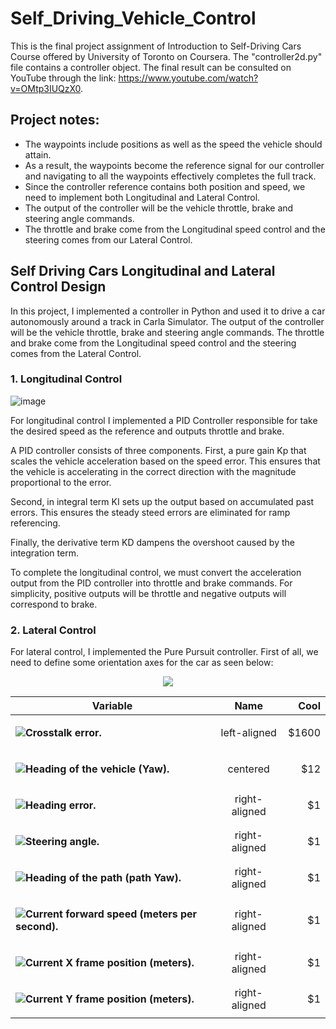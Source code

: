 # Self_Driving_Vehicle_Control

This is the final project assignment of Introduction to Self-Driving Cars Course offered by University of Toronto on Coursera. The "controller2d.py" file contains a controller object. The final result can be consulted on YouTube through the link: https://www.youtube.com/watch?v=OMtp3IUQzX0.

## Project notes:

* The waypoints include positions as well as the speed the vehicle should attain.
* As a result, the waypoints become the reference signal for our controller and navigating to all the waypoints effectively completes the full track.
* Since the controller reference contains both position and speed, we need to implement both Longitudinal and Lateral Control.
* The output of the controller will be the vehicle throttle, brake and steering angle commands.
* The throttle and brake come from the Longitudinal speed control and the steering comes from our Lateral Control.

## Self Driving Cars Longitudinal and Lateral Control Design
In this project, I implemented a controller in Python and used it to drive a car autonomously around a track in Carla Simulator. The output of the controller will be the vehicle throttle, brake and steering angle commands. The throttle and brake come from the Longitudinal speed control and the steering comes from the Lateral Control.

### 1. Longitudinal Control
![image](https://github.com/mattsousaa/Self_Driving_Vehicle_Control/blob/master/images/pid_longitudinal.png)

For longitudinal control I implemented a PID Controller responsible for take the desired speed as the reference and outputs throttle and brake.

A PID controller consists of three components. First, a pure gain Kp that scales the vehicle acceleration based on the speed error. This ensures that the vehicle is accelerating in the correct direction with the magnitude proportional to the error.

Second, in integral term KI sets up the output based on accumulated past errors. This ensures the steady steed errors are eliminated for ramp referencing.

Finally, the derivative term KD dampens the overshoot caused by the integration term.

To complete the longitudinal control, we must convert the acceleration output from the PID controller into throttle and brake commands. For simplicity, positive outputs will be throttle and negative outputs will correspond to brake.

### 2. Lateral Control

For lateral control, I implemented the Pure Pursuit controller. First of all, we need to define some orientation axes for the car as seen below:

<p align="center">
<img src="https://github.com/mattsousaa/Self_Driving_Vehicle_Control/blob/master/images/car_axles.png"/>
</p>

| Variable   |      Name      |  Cool |
|----------|:-------------:|------:|
| **<p><img src="https://render.githubusercontent.com/render/math?math=e=">Crosstalk error.</p>** |  left-aligned | $1600 |
| **<p><img src="https://render.githubusercontent.com/render/math?math=\theta_c=">Heading of the vehicle (Yaw).</p>** |    centered   |   $12 |
| **<p><img src="https://render.githubusercontent.com/render/math?math=\psi=">Heading error.</p>** | right-aligned |    $1 |
| **<p><img src="https://render.githubusercontent.com/render/math?math=\delta=">Steering angle.</p>** | right-aligned |    $1 |
| **<p><img src="https://render.githubusercontent.com/render/math?math=\psi %2B\theta_c=">Heading of the path (path Yaw).</p>** | right-aligned |    $1 |
| **<p><img src="https://render.githubusercontent.com/render/math?math=v=">Current forward speed (meters per second).</p>** | right-aligned |    $1 |
| **<p><img src="https://render.githubusercontent.com/render/math?math=x_c=">Current X frame position (meters).</p>** | right-aligned |    $1 |
| **<p><img src="https://render.githubusercontent.com/render/math?math=y_c=">Current Y frame position (meters).</p>** | right-aligned |    $1 |





